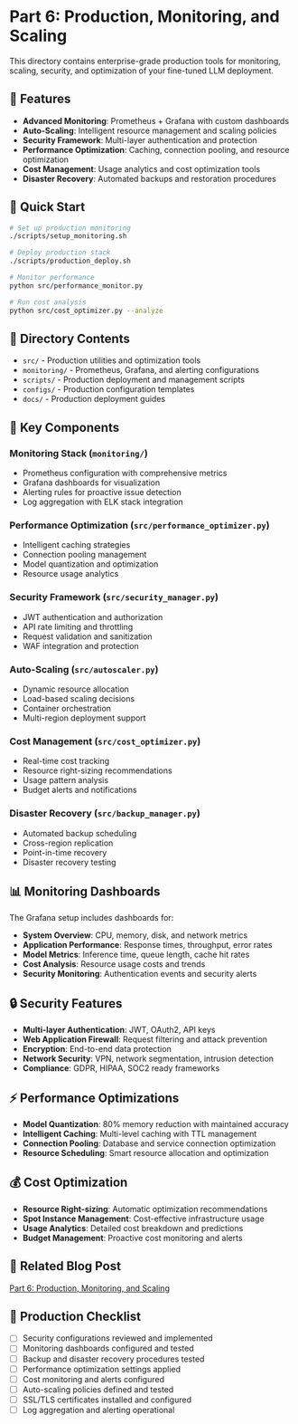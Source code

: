 # Part 6: Production, Monitoring, and Scaling

This directory contains enterprise-grade production tools for monitoring, scaling, security, and optimization of your fine-tuned LLM deployment.

## 🎯 Features

- **Advanced Monitoring**: Prometheus + Grafana with custom dashboards
- **Auto-Scaling**: Intelligent resource management and scaling policies
- **Security Framework**: Multi-layer authentication and protection
- **Performance Optimization**: Caching, connection pooling, and resource optimization
- **Cost Management**: Usage analytics and cost optimization tools
- **Disaster Recovery**: Automated backups and restoration procedures

## 🚀 Quick Start

```bash
# Set up production monitoring
./scripts/setup_monitoring.sh

# Deploy production stack
./scripts/production_deploy.sh

# Monitor performance
python src/performance_monitor.py

# Run cost analysis
python src/cost_optimizer.py --analyze
```

## 📁 Directory Contents

- `src/` - Production utilities and optimization tools
- `monitoring/` - Prometheus, Grafana, and alerting configurations
- `scripts/` - Production deployment and management scripts
- `configs/` - Production configuration templates
- `docs/` - Production deployment guides

## 🔧 Key Components

### Monitoring Stack (`monitoring/`)
- Prometheus configuration with comprehensive metrics
- Grafana dashboards for visualization
- Alerting rules for proactive issue detection
- Log aggregation with ELK stack integration

### Performance Optimization (`src/performance_optimizer.py`)
- Intelligent caching strategies
- Connection pooling management
- Model quantization and optimization
- Resource usage analytics

### Security Framework (`src/security_manager.py`)
- JWT authentication and authorization
- API rate limiting and throttling
- Request validation and sanitization
- WAF integration and protection

### Auto-Scaling (`src/autoscaler.py`)
- Dynamic resource allocation
- Load-based scaling decisions
- Container orchestration
- Multi-region deployment support

### Cost Management (`src/cost_optimizer.py`)
- Real-time cost tracking
- Resource right-sizing recommendations
- Usage pattern analysis
- Budget alerts and notifications

### Disaster Recovery (`src/backup_manager.py`)
- Automated backup scheduling
- Cross-region replication
- Point-in-time recovery
- Disaster recovery testing

## 📊 Monitoring Dashboards

The Grafana setup includes dashboards for:

- **System Overview**: CPU, memory, disk, and network metrics
- **Application Performance**: Response times, throughput, error rates
- **Model Metrics**: Inference time, queue length, cache hit rates
- **Cost Analysis**: Resource usage costs and trends
- **Security Monitoring**: Authentication events and security alerts

## 🔒 Security Features

- **Multi-layer Authentication**: JWT, OAuth2, API keys
- **Web Application Firewall**: Request filtering and attack prevention
- **Encryption**: End-to-end data protection
- **Network Security**: VPN, network segmentation, intrusion detection
- **Compliance**: GDPR, HIPAA, SOC2 ready frameworks

## ⚡ Performance Optimizations

- **Model Quantization**: 80% memory reduction with maintained accuracy
- **Intelligent Caching**: Multi-level caching with TTL management
- **Connection Pooling**: Database and service connection optimization
- **Resource Scheduling**: Smart resource allocation and optimization

## 💰 Cost Optimization

- **Resource Right-sizing**: Automatic optimization recommendations
- **Spot Instance Management**: Cost-effective infrastructure usage
- **Usage Analytics**: Detailed cost breakdown and predictions
- **Budget Management**: Proactive cost monitoring and alerts

## 📖 Related Blog Post

[Part 6: Production, Monitoring, and Scaling](https://saptak.github.io/2025/07/25/fine-tuning-small-llms-part6-production/)

## 🔗 Production Checklist

- [ ] Security configurations reviewed and implemented
- [ ] Monitoring dashboards configured and tested
- [ ] Backup and disaster recovery procedures tested
- [ ] Performance optimization settings applied
- [ ] Cost monitoring and alerts configured
- [ ] Auto-scaling policies defined and tested
- [ ] SSL/TLS certificates installed and configured
- [ ] Log aggregation and alerting operational
